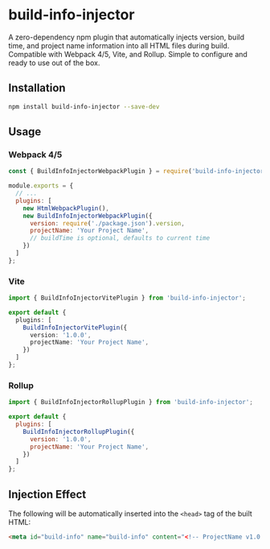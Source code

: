 # build-info-injector

A zero-dependency npm plugin that automatically injects version, build time, and project name information into all HTML files during build. Compatible with Webpack 4/5, Vite, and Rollup. Simple to configure and ready to use out of the box.

## Installation

```bash
npm install build-info-injector --save-dev
```

## Usage

### Webpack 4/5

```js
const { BuildInfoInjectorWebpackPlugin } = require('build-info-injector');

module.exports = {
  // ...
  plugins: [
    new HtmlWebpackPlugin(),
    new BuildInfoInjectorWebpackPlugin({
      version: require('./package.json').version,
      projectName: 'Your Project Name',
      // buildTime is optional, defaults to current time
    })
  ]
};
```

### Vite

```ts
import { BuildInfoInjectorVitePlugin } from 'build-info-injector';

export default {
  plugins: [
    BuildInfoInjectorVitePlugin({
      version: '1.0.0',
      projectName: 'Your Project Name',
    })
  ]
};
```

### Rollup

```js
import { BuildInfoInjectorRollupPlugin } from 'build-info-injector';

export default {
  plugins: [
    BuildInfoInjectorRollupPlugin({
      version: '1.0.0',
      projectName: 'Your Project Name',
    })
  ]
};
```

## Injection Effect

The following will be automatically inserted into the `<head>` tag of the built HTML:

```html
<meta id="build-info" name="build-info" content="<!-- ProjectName v1.0.0 build:2024-06-13T07:00:00.000Z -->">
``` 